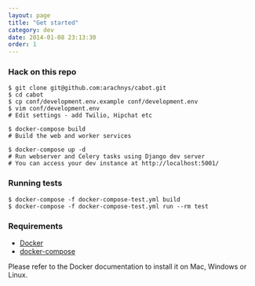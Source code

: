 ```yaml
---
layout: page
title: "Get started"
category: dev
date: 2014-01-08 23:13:30
order: 1
---
```


### Hack on this repo

    $ git clone git@github.com:arachnys/cabot.git
    $ cd cabot
    $ cp conf/development.env.example conf/development.env
    $ vim conf/development.env
    # Edit settings - add Twilio, Hipchat etc

    $ docker-compose build
    # Build the web and worker services

    $ docker-compose up -d
    # Run webserver and Celery tasks using Django dev server
    # You can access your dev instance at http://localhost:5001/

### Running tests

    $ docker-compose -f docker-compose-test.yml build
    $ docker-compose -f docker-compose-test.yml run --rm test

### Requirements

*   [Docker](https://www.docker.com/)
*   [docker-compose](https://docs.docker.com/compose/)

Please refer to the Docker documentation to install it on Mac, Windows or Linux.
